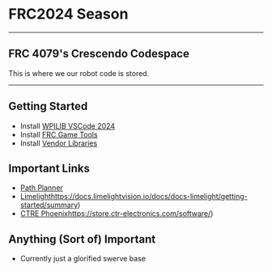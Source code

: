 # FRC2024 Season
***
## FRC 4079's Crescendo Codespace
This is where we our robot code is stored. 
***
## Getting Started
* Install [WPILIB VSCode 2024](https://docs.wpilib.org/en/stable/docs/zero-to-robot/step-2/wpilib-setup.html)
* Install [FRC Game Tools ](https://docs.wpilib.org/en/stable/docs/zero-to-robot/step-2/frc-game-tools.html)
* Install [Vendor Libraries](https://docs.wpilib.org/en/stable/docs/software/vscode-overview/3rd-party-libraries.html)
## Important Links
* [Path Planner](https://github.com/mjansen4857/pathplanner)
* [Limelight](https://docs.limelightvision.io/docs/docs-limelight/getting-started/summary)https://docs.limelightvision.io/docs/docs-limelight/getting-started/summary)
* [CTRE Phoenix](https://store.ctr-electronics.com/software/)https://store.ctr-electronics.com/software/)
## Anything (Sort of) Important
* Currently just a glorified swerve base
